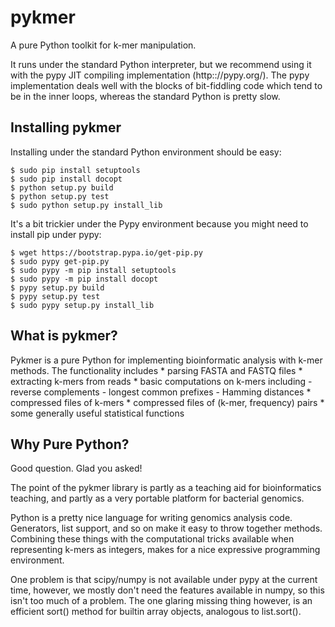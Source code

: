# pykmer
A pure Python toolkit for k-mer manipulation.

It runs under the standard Python interpreter, but we recommend using it
with the pypy JIT compiling implementation (http:://pypy.org/).  The pypy
implementation deals well with the blocks of bit-fiddling code which
tend to be in the inner loops, whereas the standard Python is pretty slow.

Installing pykmer
-----------------

Installing under the standard Python environment should be easy:

    $ sudo pip install setuptools
    $ sudo pip install docopt
    $ python setup.py build
    $ python setup.py test
    $ sudo python setup.py install_lib

It's a bit trickier under the Pypy environment because you might
need to install pip under pypy:

    $ wget https://bootstrap.pypa.io/get-pip.py
    $ sudo pypy get-pip.py
    $ sudo pypy -m pip install setuptools
    $ sudo pypy -m pip install docopt
    $ pypy setup.py build
    $ pypy setup.py test
    $ sudo pypy setup.py install_lib

What is pykmer?
---------------

Pykmer is a pure Python for implementing bioinformatic analysis
with k-mer methods. The functionality includes
    * parsing FASTA and FASTQ files
    * extracting k-mers from reads
    * basic computations on k-mers including
        - reverse complements
        - longest common prefixes
        - Hamming distances
    * compressed files of k-mers
    * compressed files of (k-mer, frequency) pairs
    * some generally useful statistical functions

Why Pure Python?
----------------

Good question. Glad you asked!

The point of the pykmer library is partly as a teaching aid for
bioinformatics teaching, and partly as a very portable platform for
bacterial genomics.

Python is a pretty nice language for writing genomics analysis
code. Generators, list support, and so on make it easy to throw together
methods. Combining these things with the computational tricks available
when representing k-mers as integers, makes for a nice expressive
programming environment.

One problem is that scipy/numpy is not available under pypy at the
current time, however, we mostly don't need the features available in
numpy, so this isn't too much of a problem. The one glaring missing
thing however, is an efficient sort() method for builtin array objects,
analogous to list.sort().
